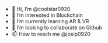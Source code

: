 - 👋 Hi, I’m @coolstar0920
- 👀 I’m interested in Blockchain
- 🌱 I’m currently learning AR & VR
- 💞️ I’m looking to collaborate on Github
- 📫 How to reach me @josip0920

<!---
coolstar0920/coolstar0920 is a ✨ special ✨ repository because its `README.md` (this file) appears on your GitHub profile.
You can click the Preview link to take a look at your changes.
--->
